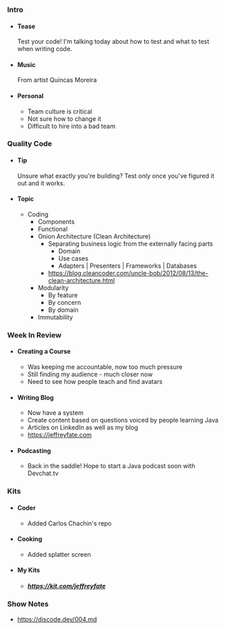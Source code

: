 ### Intro
- #### Tease
    Test your code! I'm talking today about how to test and what to test when writing code.
- #### Music
    From artist Quincas Moreira
- #### Personal
    - Team culture is critical
    - Not sure how to change it
    - Difficult to hire into a bad team
### Quality Code
- #### Tip
    Unsure what exactly you're building? Test only once you've figured it out and it works.
- #### Topic
  - Coding
    - Components
    - Functional
    - Onion Architecture (Clean Architecture)
        - Separating business logic from the externally facing parts
            - Domain
            - Use cases
            - Adapters | Presenters | Frameworks | Databases
        - https://blog.cleancoder.com/uncle-bob/2012/08/13/the-clean-architecture.html
    - Modularity
        - By feature
        - By concern
        - By domain
    - Immutability
### Week In Review
- #### Creating a Course
  - Was keeping me accountable, now too much pressure
  - Still finding my audience - much closer now
  - Need to see how people teach and find avatars
- #### Writing Blog
  - Now have a system
  - Create content based on questions voiced by people learning Java
  - Articles on LinkedIn as well as my blog
  - https://jeffreyfate.com
- #### Podcasting
  - Back in the saddle! Hope to start a Java podcast soon with Devchat.tv
### Kits
- #### Coder
    - Added Carlos Chachin's repo
- #### Cooking
    - Added splatter screen
- #### My Kits
  - ##### https://kit.com/jeffreyfate
### Show Notes
- https://discode.dev/004.md